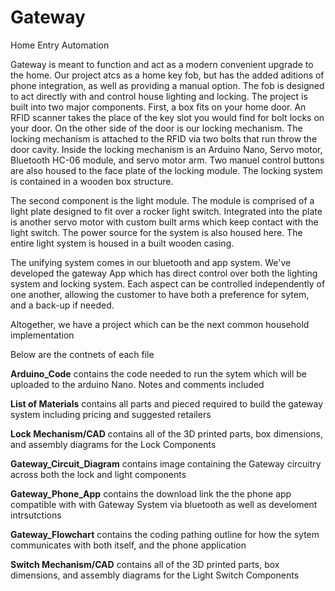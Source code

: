 # Gateway
Home Entry Automation 

Gateway is meant to function and act as a modern convenient upgrade to the home. 
Our project atcs as a home key fob, but has the added aditions of phone integration, as well as providing a manual option. The fob is designed to act directly with and control house lighting and locking.
The project is built into two major components. 
First, a box fits on your home door. An RFID scanner takes the place of the key slot you would find for bolt locks on your door. On the other side of the door is our locking mechanism. The locking mechanism is attached to the RFID via two bolts that run throw the door cavity. Inside the locking mechanism is an Arduino Nano, Servo motor, Bluetooth HC-06 module, and servo motor arm. Two manuel control buttons are also housed to the face plate of the locking module. The locking system is contained in a wooden box structure.

The second component is the light module. The module is comprised of a light plate designed to fit over a rocker light switch. Integrated into the plate is another servo motor with custom built arms which keep contact with the light switch. The power source for the system is also housed here. The entire light system is housed in a built wooden casing.  

The unifying system comes in our bluetooth and app system. We've developed the gateway App which has direct control over both the lighting system and locking system. Each aspect can be controlled independently of one another, allowing the customer to have both a preference for sytem, and a back-up if needed. 

Altogether, we have a project which can be the next common household implementation 

Below are the contnets of each file 

**Arduino_Code** contains the code needed to run the sytem which will be uploaded to the arduino Nano. Notes and comments included  

**List of Materials** contains all parts and pieced required to build the gateway system including pricing and suggested retailers 

**Lock Mechanism/CAD** contains all of the 3D printed parts, box dimensions, and assembly diagrams for the Lock Components  

**Gateway_Circuit_Diagram** contains image containing the Gateway circuitry across both the lock and light components  

**Gateway_Phone_App** contains the download link the the phone app compatible with with Gateway System via bluetooth as well as 
                      develoment intrsutctions 

**Gateway_Flowchart** contains the coding pathing outline for how the sytem communicates with both itself, and the phone application 

**Switch Mechanism/CAD** contains all of the 3D printed parts, box dimensions, and assembly diagrams for the Light Switch Components 

